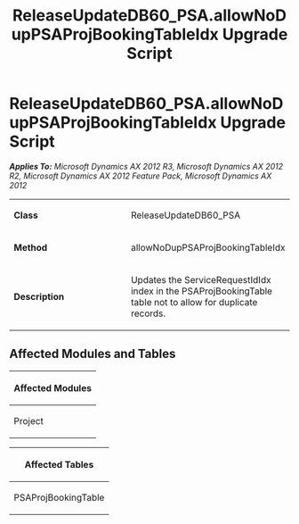 ﻿---
title: ReleaseUpdateDB60_PSA.allowNoDupPSAProjBookingTableIdx Upgrade Script
TOCTitle: ReleaseUpdateDB60_PSA.allowNoDupPSAProjBookingTableIdx Upgrade Script
ms:assetid: 8d496917-7ab7-0168-5167-591fede79c65
ms:mtpsurl: https://msdn.microsoft.com/en-us/library/JJ736476(v=AX.60)
ms:contentKeyID: 49709665
ms.date: 05/18/2015
mtps_version: v=AX.60
---

# ReleaseUpdateDB60\_PSA.allowNoDupPSAProjBookingTableIdx Upgrade Script 


_**Applies To:** Microsoft Dynamics AX 2012 R3, Microsoft Dynamics AX 2012 R2, Microsoft Dynamics AX 2012 Feature Pack, Microsoft Dynamics AX 2012_

<table>
<colgroup>
<col style="width: 50%" />
<col style="width: 50%" />
</colgroup>
<tbody>
<tr class="odd">
<td><p><strong>Class</strong></p></td>
<td><p>ReleaseUpdateDB60_PSA</p></td>
</tr>
<tr class="even">
<td><p><strong>Method</strong></p></td>
<td><p>allowNoDupPSAProjBookingTableIdx</p></td>
</tr>
<tr class="odd">
<td><p><strong>Description</strong></p></td>
<td><p>Updates the ServiceRequestIdIdx index in the PSAProjBookingTable table not to allow for duplicate records.</p></td>
</tr>
</tbody>
</table>


## Affected Modules and Tables

<table>
<colgroup>
<col style="width: 100%" />
</colgroup>
<thead>
<tr class="header">
<th><p>Affected Modules</p></th>
</tr>
</thead>
<tbody>
<tr class="odd">
<td><p>Project</p></td>
</tr>
</tbody>
</table>


<table>
<colgroup>
<col style="width: 100%" />
</colgroup>
<thead>
<tr class="header">
<th><p>Affected Tables</p></th>
</tr>
</thead>
<tbody>
<tr class="odd">
<td><p>PSAProjBookingTable</p></td>
</tr>
</tbody>
</table>

  


